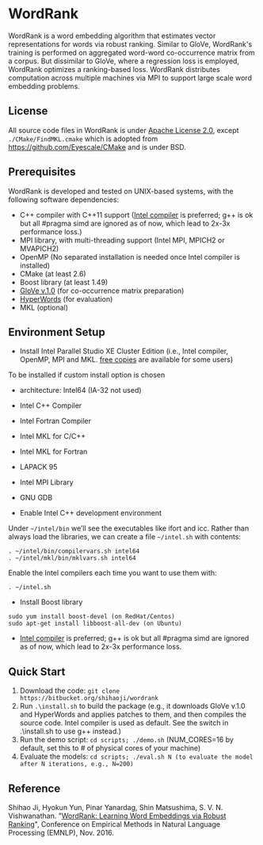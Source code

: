 # WordRank
WordRank is a word embedding algorithm that estimates vector representations for words via robust ranking. Similar to GloVe, WordRank's training is performed on aggregated word-word co-occurrence matrix from a corpus. But dissimilar to GloVe, where a regression loss is employed, WordRank optimizes a ranking-based loss. WordRank distributes computation across multiple machines via MPI to support large scale word embedding problems.

## License
All source code files in WordRank is under [Apache License 2.0](http://www.apache.org/licenses/LICENSE-2.0), except `./CMake/FindMKL.cmake` which is adopted from https://github.com/Eyescale/CMake and is under BSD.

## Prerequisites
WordRank is developed and tested on UNIX-based systems, with the following software dependencies:

- C++ compiler with C++11 support ([Intel compiler](https://software.intel.com/en-us/qualify-for-free-software) is preferred; g++ is ok but all #pragma simd are ignored as of now, which lead to 2x-3x performance loss.)
- MPI library, with multi-threading support (Intel MPI, MPICH2 or MVAPICH2)
- OpenMP (No separated installation is needed once Intel compiler is installed)
- CMake (at least 2.6)
- Boost library (at least 1.49)
- [GloVe v.1.0](http://nlp.stanford.edu/projects/glove/) (for co-occurrence matrix preparation)
- [HyperWords](https://bitbucket.org/omerlevy/hyperwords) (for evaluation)
- MKL (optional)

## Environment Setup
* Install Intel Parallel Studio XE Cluster Edition (i.e., Intel compiler, OpenMP, MPI and MKL. [free copies](https://software.intel.com/en-us/qualify-for-free-software) are available for some users)


To be installed if custom install option is chosen

* architecture: Intel64 (IA-32 not used)
* Intel C++ Compiler
* Intel Fortran Compiler
* Intel MKL for C/C++
* Intel MKL for Fortran
* LAPACK 95
* Intel MPI Library
* GNU GDB

* Enable Intel C++ development environment

Under ```~/intel/bin``` we’ll see the executables like ifort and icc. Rather than always load the libraries, we can create a file ```~/intel.sh``` with contents:
```
. ~/intel/bin/compilervars.sh intel64
. ~/intel/mkl/bin/mklvars.sh intel64
```

Enable the Intel compilers each time you want to use them with:
```
. ~/intel.sh
```

* Install Boost library
```
sudo yum install boost-devel (on RedHat/Centos)
sudo apt-get install libboost-all-dev (on Ubuntu)
```
* [Intel compiler](https://software.intel.com/en-us/qualify-for-free-software) is preferred; g++ is ok but all #pragma simd are ignored as of now, which lead to 2x-3x performance loss.
 
## Quick Start
1. Download the code: ```git clone https://bitbucket.org/shihaoji/wordrank```
2. Run ```.\install.sh``` to build the package (e.g., it downloads GloVe v.1.0 and HyperWords and applies patches to them, and then compiles the source code. Intel compiler is used as default. See the switch in .\install.sh to use g++ instead.)
3. Run the demo script: ```cd scripts; ./demo.sh``` (NUM_CORES=16 by default, set this to # of physical cores of your machine)
4. Evaluate the models: ```cd scripts; ./eval.sh N (to evaluate the model after N iterations, e.g., N=200)```

## Reference
Shihao Ji, Hyokun Yun, Pinar Yanardag, Shin Matsushima, S. V. N. Vishwanathan. "[WordRank: Learning Word Embeddings via Robust Ranking](http://arxiv.org/abs/1506.02761)", Conference on Empirical Methods in Natural Language
Processing (EMNLP), Nov. 2016.
